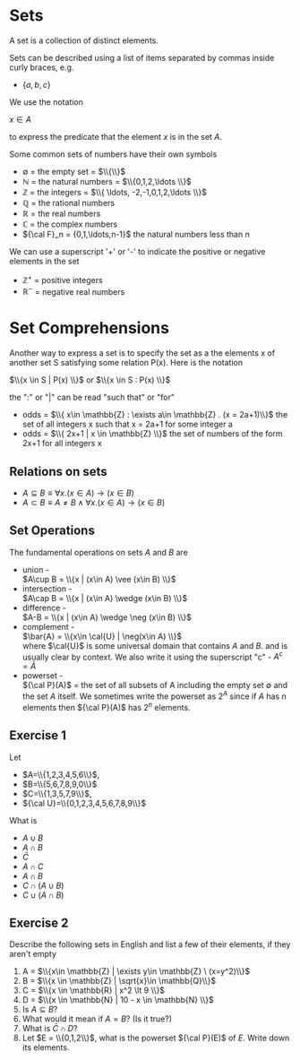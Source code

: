 # Sets
A set is a collection of distinct elements.

Sets can be described using a list of items separated by commas inside curly braces, e.g.
* $\{ a, b, c\}$

We use the notation

$x\in A$ 

to express the predicate that the element $x$ is in the set $A$.

Some common sets of numbers have their own symbols
* $\emptyset$ = the empty set = $\\{\\}$
* $\mathbb{N}$ = the natural numbers = $\\{0,1,2,\ldots \\}$
* $\mathbb{Z}$ = the integers = $\\{ \ldots, -2,-1,0,1,2,\ldots \\}$
* $\mathbb{Q}$ = the rational numbers
* $\mathbb{R}$ = the real numbers
* $\mathbb{C}$ = the complex numbers
* ${\cal F}_n = {0,1,\ldots,n-1}$ the natural numbers less than $n$

We can use a superscript '+' or '-' to indicate the positive or negative elements in the set
* $\mathbb{Z}^+$ = positive integers
* $\mathbb{R}^-$ = negative real numbers

# Set Comprehensions
Another way to express a set is to specify the set as a the elements x of another set S satisfying some relation P(x). Here is the notation

$\\{x \in S | P(x) \\}$ or $\\{x \in S : P(x) \\}$

the ":" or "|" can be read "such that" or "for"

* odds = $\\{ x\in \mathbb{Z} : \exists a\in \mathbb{Z} . (x = 2a+1)\\}$
  the set of all integers x such that x = 2a+1 for some integer a
* odds = $\\{ 2x+1 | x \in \mathbb{Z} \\}$
  the set of numbers of the form 2x+1 for all integers x

## Relations on sets
* $A\subseteq B \equiv \forall x.  (x\in A) \rightarrow (x\in B)$
* $A\subset B \equiv A\ne B \wedge \forall x.  (x\in A) \rightarrow (x\in B)$

## Set Operations
The fundamental operations on sets $A$ and $B$ are
* union -  
  $A\cup B = \\{x | (x\in A) \vee (x\in B) \\}$
* intersection -  
  $A\cap B = \\{x | (x\in A) \wedge (x\in B) \\}$
* difference -  
  $A-B = \\{x | (x\in A) \wedge \neg (x\in B) \\}$
* complement -  
  $\bar{A} = \\{x\in \cal{U} | \neg(x\in A) \\}$  
  where $\cal{U}$ is some universal domain that contains $A$ and $B$.
  and is usually clear by context. We also write it using the superscript "c" -
  $A^c = \bar{A}$
* powerset -  
  ${\cal P}(A)$ = the set of all subsets of A including the empty set $\emptyset$ and the set $A$ itself.
  We sometimes write the powerset as $2^{A}$ since if $A$ has $n$ elements then ${\cal P}(A)$ has $2^n$ elements.

## Exercise 1
Let 
* $A=\\{1,2,3,4,5,6\\}$,
* $B=\\{5,6,7,8,9,0\\}$
* $C=\\{1,3,5,7,9\\}$,
* ${\cal U}=\\{0,1,2,3,4,5,6,7,8,9\\}$

What is
* $A\cup B$
* $A\cap B$
* $\bar{C}$
* $A\cap C$
* $A\cap B$
* $C \cap (A\cup B)$
* $C \cup (A \cap B)$

## Exercise 2
Describe the following sets in English and list a few of their elements, if they aren't empty
1. A = $\\{x\in \mathbb{Z} | \exists y\in \mathbb{Z} \ (x=y^2)\\}$
2. B = $\\{x \in \mathbb{Z} | \sqrt{x}\in \mathbb{Q}\\}$
3. C = $\\{x \in \mathbb{R} | x^2 \lt 9 \\}$
4. D = $\\{x \in \mathbb{N} | 10 - x \in \mathbb{N} \\}$
5. Is $A \subseteq B$?
6. What would it mean if $A=B$? (Is it true?)
7. What is $\bar{C} \cap D$?
8. Let $E = \\{0,1,2\\}$, what is the powerset ${\cal P}(E)$ of $E$. Write down its elements.
   
